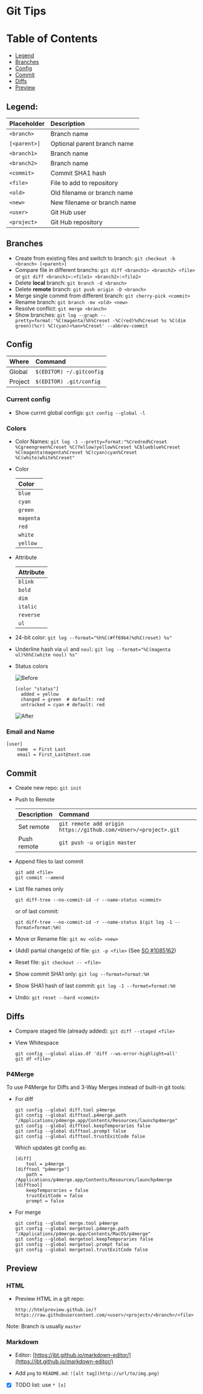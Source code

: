 # Git Tips

# Table of Contents

* [Legend](https://github.com/Michaelangel007/git_tips#legend)
* [Branches](https://github.com/Michaelangel007/git_tips#branches)
* [Config](https://github.com/Michaelangel007/git_tips#config)
* [Commit](https://github.com/Michaelangel007/git_tips#commit)
* [Diffs](https://github.com/Michaelangel007/git_tips#diffs)
* [Preview](https://github.com/Michaelangel007/git_tips#preview)

## Legend:

|Placeholder  | Description                 |
|:------------|:----------------------------|
|`<branch>`   | Branch name                 |
|`[<parent>]` | Optional parent branch name |
|`<branch1>`  | Branch name                 |
|`<branch2>`  | Branch name                 |
|`<commit>`   | Commit SHA1 hash            |
|`<file>`     | File to add to repository   |
|`<old>`      | Old filename or branch name |
|`<new>`      | New filename or branch name |
|`<user>`     | Git Hub user                |
|`<project>`  | Git Hub repository          |

## Branches

* Create from existing files and switch to branch: `git checkout -b <branch> [<parent>]`
* Compare file in different branchs: `git diff <branch1> <branch2> <file>`
 or `git diff <branch1>:<file1> <branch2>:<file2>`
* Delete **local** branch: `git branch -d <branch>`
* Delete **remote** branch: `git push origin -D <branch>`
* Merge single commit from different branch: `git cherry-pick <commit>`
* Rename branch: `git branch -mv <old> <new>`
* Resolve conflict: `git merge <branch>`
* Show branches: `git log --graph --pretty=format:'%C(magenta)%h%Creset -%C(red)%d%Creset %s %C(dim green)(%cr) %C(cyan)<%an>%Creset' --abbrev-commit`

## Config

|Where  | Command                  |
|:------|:-------------------------|
|Global | `$(EDITOR) ~/.gitconfig` |
|Project| `$(EDITOR) .git/config`  |

### Current config

* Show currnt global configs: `git config --global -l`


### Colors

* Color Names: `git log -1 --pretty=format:"%Credred%Creset %Cgreengreen%Creset %C(Yellow)yellow%Creset %Cblueblue%Creset %C(magenta)magenta%Creset %C(cyan)cyan%Creset %C(white)white%Creset"`

* Color

    | Color    |
    |:---------|
    | `blue`   |
    | `cyan`   |
    | `green`  |
    | `magenta`|
    | `red`    |
    | `white`  |
    | `yellow` |

* Attribute

    | Attribute |
    |:----------|
    | `blink`   |
    | `bold`    |
    | `dim`     |
    | `italic`  |
    | `reverse` |
    | `ul`      |

* 24-bit color: `git log --format="%h%C(#ff69b4)%d%C(reset) %s"`

* Underline hash via `ul` and `noul`: `git log --format="%C(magenta ul)%h%C(white noul) %s"`

* Status colors

    ![Before](pics/status_before.png)

    ```
    [color "status"]
      added = yellow
      changed = green  # default: red
      untracked = cyan # default: red
    ```

    ![After](pics/status_after.png)


### Email and Name

    [user]
        name  = First Last
        email = First_Last@test.com

## Commit

* Create new repo: `git init`

* Push to Remote

    |Description| Command                                                         |
    |:----------|:----------------------------------------------------------------|
    |Set remote | `git remote add origin https://github.com/<User>/<project>.git` |
    |Push remote| `git push -u origin master`                                     |


* Append files to last commit

    ```
    git add <file>
    git commit --amend
    ```

* List file names only

    ```
    git diff-tree --no-commit-id -r --name-status <commit>
    ```

    or of last commit:

    ```
    git diff-tree --no-commit-id -r --name-status $(git log -1 --format=format:%H)
    ```

* Move or Rename file: `git mv <old> <new>`

* (Add) partial change(s) of file: `git -p <file>` (See [SO #1085162](http://stackoverflow.com/questions/1085162/commit-only-part-of-a-file-in-git))

* Reset file: `git checkout -- <file>`

* Show commit SHA1 only: `git log --format=format:%H`

* Show SHA1 hash of last commit: `git log -1 --format=format:%H`

* Undo: `git reset --hard <commit>`


## Diffs

* Compare staged file (already added): `git diff --staged <file>`

* View Whitespace

    ```
    git config --global alias.df 'diff --ws-error-highlight=all'
    git df <file>
    ```

### P4Merge

To use P4Merge for Diffs and 3-Way Merges instead of built-in git tools:

* For diff

    ```
    git config --global diff.tool p4merge
    git config --global difftool.p4merge.path "/Applications/p4merge.app/Contents/Resources/launchp4merge"
    git config --global difftool.keepTemporaries false
    git config --global difftool.prompt false
    git config --global difftool.trustExitCode false
    ```

    Which updates git config as:

    ```
    [diff]
        tool = p4merge
    [difftool "p4merge"]
        path = /Applications/p4merge.app/Contents/Resources/launchp4merge
    [difftool]
        keepTemporaries = false
        trustExitCode = false
        prompt = false
    ```

* For merge

    ```
    git config --global merge.tool p4merge
    git config --global mergetool.p4merge.path "/Applications/p4merge.app/Contents/MacOS/p4merge"
    git config --global mergetool.keepTemporaries false
    git config --global mergetool.prompt false
    git config --global mergetool.trustExitCode false
    ```

## Preview

### HTML

* Preview HTML in a git repo:

    ```
    http://htmlpreview.github.io/?https://raw.githubusercontent.com/<user>/<project>/<branch>/<file>
    ```

Note: Branch is usually `master`

### Markdown

* Editor: [https://jbt.github.io/markdown-editor/](https://jbt.github.io/markdown-editor/)

* Add `png` to `README.md`: `![alt tag](http://url/to/img.png)`

* [x] TODO list: use `* [x]`

